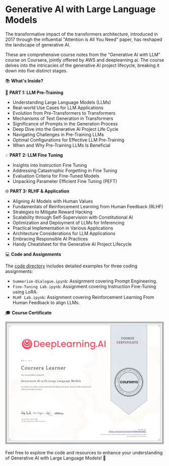 # Generative AI with Large Language Models

The transformative impact of the transformers architecture, introduced in 2017 through the influential "Attention is All You Need" paper, has reshaped the landscape of generative AI.

These are comprehensive course notes from the "Generative AI with LLM" course on Coursera, jointly offered by AWS and deeplearning.ai. The course delves into the intricacies of the generative AI project lifecycle, breaking it down into five distinct stages.

📚 **What's Inside?**

🚀 **PART 1: LLM Pre-Training**

- Understanding Large Language Models (LLMs)
- Real-world Use Cases for LLM Applications
- Evolution from Pre-Transformers to Transformers
- Mechanisms of Text Generation in Transformers
- Significance of Prompts in the Generation Process
- Deep Dive into the Generative AI Project Life Cycle
- Navigating Challenges in Pre-Training LLMs
- Optimal Configurations for Effective LLM Pre-Training
- When and Why Pre-Training LLMs Is Beneficial

💡 **PART 2: LLM Fine Tuning**

- Insights into Instruction Fine Tuning
- Addressing Catastrophic Forgetting in Fine Tuning
- Evaluation Criteria for Fine-Tuned Models
- Unpacking Parameter Efficient Fine Tuning (PEFT)

🌐 **PART 3: RLHF & Application**

- Aligning AI Models with Human Values
- Fundamentals of Reinforcement Learning from Human Feedback (RLHF)
- Strategies to Mitigate Reward Hacking
- Scalability through Self-Supervision with Constitutional AI
- Optimization and Deployment of LLMs for Inferencing
- Practical Implementation in Various Applications
- Architecture Considerations for LLM Applications
- Embracing Responsible AI Practices
- Handy Cheatsheet for the Generative AI Project Lifecycle

💻 **Code and Assignments**

The [code directory](/code) includes detailed examples for three coding assignments:

- `Summerize-Dialogue.ipynb`: Assignment covering Prompt Engineering.
- `Fine-Tuning Lab.ipynb`: Assignment covering Instruction Fine-Tuning using LoRA.
- `RLHF Lab.ipynb`: Assignment covering Reinforcement Learning From Human Feedback to align LLMs.

🎓 **Course Certificate**

![Course Certificate](https://github.com/imsaksham-c/Generative-AI-with-LLM/blob/main/certificate.jpg)

Feel free to explore the code and resources to enhance your understanding of Generative AI with Large Language Models! 🚀
